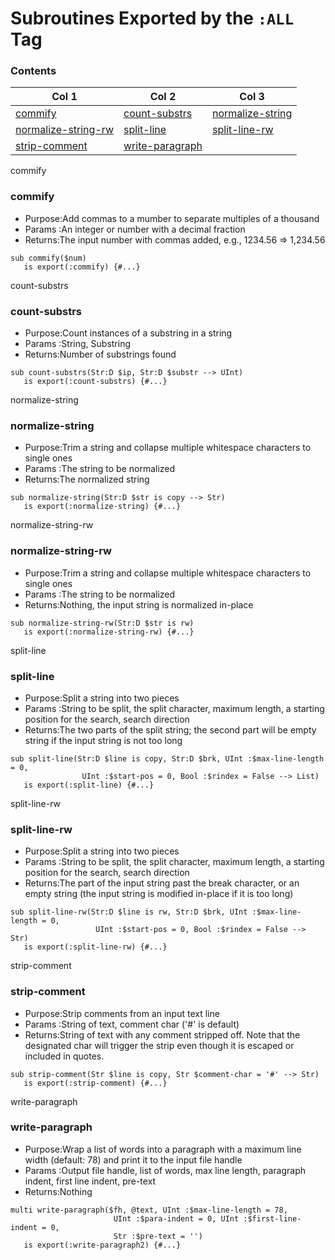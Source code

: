 # Subroutines Exported by the `:ALL` Tag

### Contents

| Col 1 | Col 2 | Col 3 |
| --- | --- | --- |
| [commify](#commify) | [count-substrs](#count-substrs) | [normalize-string](#normalize-string) |
| [normalize-string-rw](#normalize-string-rw) | [split-line](#split-line) | [split-line-rw](#split-line-rw) |
| [strip-comment](#strip-comment) | [write-paragraph](#write-paragraph) |  |
commify

### commify
- Purpose:Add commas to a mumber to separate multiples of a thousand
- Params :An integer or number with a decimal fraction
- Returns:The input number with commas added, e.g., 1234.56 => 1,234.56
```perl6
sub commify($num)
   is export(:commify) {#...}
```
count-substrs

### count-substrs
- Purpose:Count instances of a substring in a string
- Params :String, Substring
- Returns:Number of substrings found
```perl6
sub count-substrs(Str:D $ip, Str:D $substr --> UInt)
   is export(:count-substrs) {#...}
```
normalize-string

### normalize-string
- Purpose:Trim a string and collapse multiple whitespace characters to single ones
- Params :The string to be normalized
- Returns:The normalized string
```perl6
sub normalize-string(Str:D $str is copy --> Str)
   is export(:normalize-string) {#...}
```
normalize-string-rw

### normalize-string-rw
- Purpose:Trim a string and collapse multiple whitespace characters to single ones
- Params :The string to be normalized
- Returns:Nothing, the input string is normalized in-place
```perl6
sub normalize-string-rw(Str:D $str is rw)
   is export(:normalize-string-rw) {#...}
```
split-line

### split-line
- Purpose:Split a string into two pieces
- Params :String to be split, the split character, maximum length, a starting position for the search, search direction
- Returns:The two parts of the split string; the second part will be empty string if the input string is not too long
```perl6
sub split-line(Str:D $line is copy, Str:D $brk, UInt :$max-line-length = 0,
                UInt :$start-pos = 0, Bool :$rindex = False --> List)
   is export(:split-line) {#...}
```
split-line-rw

### split-line-rw
- Purpose:Split a string into two pieces
- Params :String to be split, the split character, maximum length, a starting position for the search, search direction
- Returns:The part of the input string past the break character, or an empty string (the input string is modified in-place if it is too long)
```perl6
sub split-line-rw(Str:D $line is rw, Str:D $brk, UInt :$max-line-length = 0,
                   UInt :$start-pos = 0, Bool :$rindex = False --> Str)
   is export(:split-line-rw) {#...}
```
strip-comment

### strip-comment
- Purpose:Strip comments from an input text line
- Params :String of text, comment char ('#' is default)
- Returns:String of text with any comment stripped off. Note that the designated char will trigger the strip even though it is escaped or included in quotes.
```perl6
sub strip-comment(Str $line is copy, Str $comment-char = '#' --> Str)
   is export(:strip-comment) {#...}
```
write-paragraph

### write-paragraph
- Purpose:Wrap a list of words into a paragraph with a maximum line width (default: 78) and print it to the input file handle
- Params :Output file handle, list of words, max line length, paragraph indent, first line indent, pre-text
- Returns:Nothing
```perl6
multi write-paragraph($fh, @text, UInt :$max-line-length = 78,
                       UInt :$para-indent = 0, UInt :$first-line-indent = 0,
                       Str :$pre-text = '')
   is export(:write-paragraph2) {#...}
```
